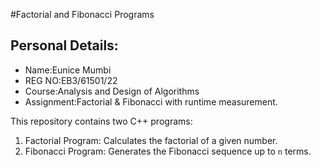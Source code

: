 #Factorial and Fibonacci Programs

## Personal Details:
- Name:Eunice Mumbi 
- REG NO:EB3/61501/22
- Course:Analysis and Design of Algorithms
- Assignment:Factorial & Fibonacci with runtime measurement.


This repository contains two C++ programs:

1. Factorial Program: Calculates the factorial of a given number.
2. Fibonacci Program: Generates the Fibonacci sequence up to `n` terms.

